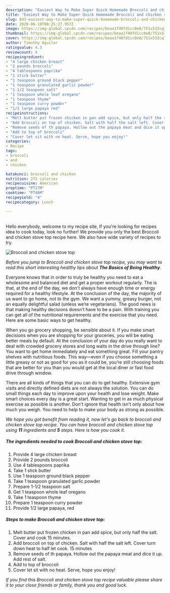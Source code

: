 ```yaml
---
description: "Easiest Way to Make Super Quick Homemade Broccoli and chicken stove top"
title: "Easiest Way to Make Super Quick Homemade Broccoli and chicken stove top"
slug: 843-easiest-way-to-make-super-quick-homemade-broccoli-and-chicken-stove-top
date: 2020-06-10T08:25:27.957Z
image: https://img-global.cpcdn.com/recipes/beaa1f40fd1cc0e8/751x532cq70/broccoli-and-chicken-stove-top-recipe-main-photo.jpg
thumbnail: https://img-global.cpcdn.com/recipes/beaa1f40fd1cc0e8/751x532cq70/broccoli-and-chicken-stove-top-recipe-main-photo.jpg
cover: https://img-global.cpcdn.com/recipes/beaa1f40fd1cc0e8/751x532cq70/broccoli-and-chicken-stove-top-recipe-main-photo.jpg
author: Timothy Aguilar
ratingvalue: 4.3
reviewcount: 4
recipeingredient:
- "4 large chicken breast"
- "2 pounds broccoli"
- "4 tablespoons paprika"
- "1 stick butter"
- "1 teaspoon ground black pepper"
- "1 teaspoon granulated garlic powder"
- "1-1/2 teaspoon salt"
- "1 teaspoon whole leaf oregano"
- "1 teaspoon thyme"
- "1 teaspoon curry powder"
- "1/2 large papaya red"
recipeinstructions:
- "Melt butter put frozen chicken in pan add spice, but only half the salt. Cover and cook 15 minutes."
- "Add broccoli on top of chicken. Salt with half the salt left. Cover turn down heat to half let cook. 15 minutes"
- "Remove seeds of th papaya. Hollow out the papaya meat and dice it up. Add rest of salt."
- "Add to top of broccoli"
- "Cover let sit with no heat. Serve, hope you enjoy!"
categories:
- Recipe
tags:
- broccoli
- and
- chicken

katakunci: broccoli and chicken 
nutrition: 272 calories
recipecuisine: American
preptime: "PT17M"
cooktime: "PT46M"
recipeyield: "4"
recipecategory: Lunch

---
```

<br>
Hello everybody, welcome to my recipe site, If you're looking for recipes idea to cook today, look no further! We provide you only the best Broccoli and chicken stove top recipe here. We also have wide variety of recipes to try.
<br>


![Broccoli and chicken stove top](https://img-global.cpcdn.com/recipes/beaa1f40fd1cc0e8/751x532cq70/broccoli-and-chicken-stove-top-recipe-main-photo.jpg)

<i>Before you jump to Broccoli and chicken stove top recipe, you may want to read this short interesting healthy tips about <strong>The Basics of Being Healthy</strong>.</i>

Everyone knows that in order to truly be healthy you need to eat a wholesome and balanced diet and get a proper workout regularly. The  is that, at the end of the day, we don't always have enough time or energy required for a healthy lifestyle. At the conclusion of the day, the majority of us want to go home, not to the gym. We want a yummy, greasy burger, not an equally delightful salad (unless we’re vegetarians). The good news is that making healthy decisions doesn’t have to be a pain. With training you can get all of the nutritional requirements and the exercise that you need. Here are some basic ways to get healthy.

When you go grocery shopping, be sensible about it. If you make smart decisions when you are shopping for your groceries, you will be eating better meals by default. At the conclusion of your day do you really want to deal with crowded grocery stores and long waits in the drive through line? You want to get home immediately and eat something great. Fill your pantry shelves with nutritious foods. This way—even if you choose something a little greasy or not as good for you as it could be, you’re still choosing foods that are better for you than you would get at the local diner or fast food drive through window.

There are all kinds of things that you can do to get healthy. Extensive gym visits and directly defined diets are not always the solution. You can do small things each day to improve upon your health and lose weight. Make smart choices every day is a great start. Wanting to get in as much physical exercise as possible is another. Don't ignore that health isn't only about how much you weigh. You need to help to make your body as strong as possible. 


<i>We hope you got benefit from reading it, now let's go back to broccoli and chicken stove top recipe. You can have broccoli and chicken stove top using <strong>11</strong> ingredients and <strong>5</strong> steps. Here is how you cook it.
</i>

##### The ingredients needed to cook Broccoli and chicken stove top:

1. Provide 4 large chicken breast
1. Provide 2 pounds broccoli
1. Use 4 tablespoons paprika
1. Take 1 stick butter
1. Use 1 teaspoon ground black pepper
1. Take 1 teaspoon granulated garlic powder
1. Prepare 1-1/2 teaspoon salt
1. Get 1 teaspoon whole leaf oregano
1. Take 1 teaspoon thyme
1. Prepare 1 teaspoon curry powder
1. Provide 1/2 large papaya, red


##### Steps to make Broccoli and chicken stove top:

1. Melt butter put frozen chicken in pan add spice, but only half the salt. Cover and cook 15 minutes.
1. Add broccoli on top of chicken. Salt with half the salt left. Cover turn down heat to half let cook. 15 minutes
1. Remove seeds of th papaya. Hollow out the papaya meat and dice it up. Add rest of salt.
1. Add to top of broccoli
1. Cover let sit with no heat. Serve, hope you enjoy!


<i>If you find this Broccoli and chicken stove top recipe valuable please share it to your close friends or family, thank you and good luck.</i>
